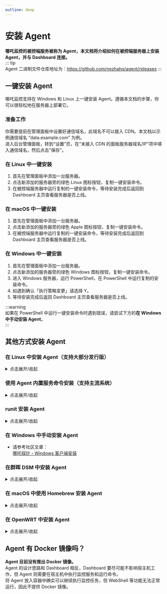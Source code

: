 ```yaml
---
outline: deep
---
```


# 安装 Agent

**哪吒监控的被控端服务被称为 Agent，本文档将介绍如何在被控端服务器上安装 Agent，并与 Dashboard 连接。**  
::: tip  
Agent 二进制文件仓库地址为：<https://github.com/nezhahq/agent/releases>
:::

## 一键安装 Agent

哪吒监控支持在 Windows 和 Linux 上一键安装 Agent。遵循本文档的步骤，你可以很轻松地在服务器上部署它。  

### 准备工作

你需要提前在管理面板中设置好通信域名，此域名不可以接入 CDN。本文档以示例通信域名 “data.example.com” 为例。  
进入后台管理面板，转到“设置”页，在“未接入 CDN 的面板服务器域名/IP”项中填入通信域名，然后点击"保存"。

### 在 Linux 中一键安装

1. 首先在管理面板中添加一台服务器。
2. 点击新添加的服务器旁的绿色 Linux 图标按钮，复制一键安装命令。
3. 在被控端服务器中运行复制的一键安装命令，等待安装完成后返回到 Dashboard 主页查看服务器是否上线。

### 在 macOS 中一键安装

1. 首先在管理面板中添加一台服务器。
2. 点击新添加的服务器旁的绿色 Apple 图标按钮，复制一键安装命令。
3. 在被控端服务器中运行复制的一键安装命令，等待安装完成后返回到 Dashboard 主页查看服务器是否上线。

### 在 Windows 中一键安装

1. 首先在管理面板中添加一台服务器。
2. 点击新添加的服务器旁的绿色 Windows 图标按钮，复制一键安装命令。
3. 进入 Windows 服务器，运行 PowerShell，在 PowerShell 中运行复制的安装命令。
4. 如遇到确认「执行策略变更」请选择 Y。
5. 等待安装完成后返回 Dashboard 主页查看服务器是否上线。

:::warning  
如果在 PowerShell 中运行一键安装命令时遇到错误，请尝试下方的**在 Windows 中手动安装 Agent**。  
:::  

## 其他方式安装 Agent

### 在 Linux 中安装 Agent（支持大部分发行版）
<details>
  <summary>点击展开/收起</summary>

1. 首先在管理面板中添加一台服务器。  
2. 在被控服务器中，运行脚本（位于中国大陆的服务器请使用镜像）：

```bash
curl -L https://raw.githubusercontent.com/nezhahq/scripts/main/install.sh -o nezha.sh && chmod +x nezha.sh && sudo ./nezha.sh
```

如果你的被控服务器位于中国大陆，可以使用镜像：

```bash
curl -L https://gitee.com/naibahq/scripts/raw/main/install.sh -o nezha.sh && chmod +x nezha.sh && sudo CN=true ./nezha.sh
```

3. 选择“安装监控 Agent”。  
4. 输入通信域名，如：”data.example.com“。  
5. 输入面板通信端口（gRPC 端口），默认为 5555。  
6. 输入 Agent 密钥，Agent 密钥在管理面板中添加服务器时生成，可以在管理面板中的“服务器”页中找到。  
7. 等待安装完成后返回 Dashboard 主页查看服务器是否上线。

</details>

### 使用 Agent 内置服务命令安装（支持主流系统）
<details>
  <summary>点击展开/收起</summary>

首先获取 Agent 的二进制文件：https://github.com/nezhahq/agent/releases

解压后输入以下命令安装服务（可能需要 root 权限）：

```bash
./nezha-agent service install -s server_name:port -p password
```

除了服务器地址和密码，还可以添加其它支持的参数。具体参考[自定义 Agent 监控项目](/guide/q7.html)

卸载服务：

```bash
./nezha-agent service uninstall
```

启动服务：

```bash
./nezha-agent service start
```

停止服务：

```bash
./nezha-agent service stop
```

重启服务：

```bash
./nezha-agent service restart
```

</details>

### runit 安装 Agent
<details>
  <summary>点击展开/收起</summary>

目前 Agent 内置的服务功能已经支持了绝大部分 init 系统，包括 FreeBSD rc.d 和 openrc。尽管如此还是有一些漏网之鱼。

这里使用 Void Linux 的 runit 作为示例：

1. 创建 `/etc/sv/nezha-agent` 目录：

```bash
mkdir /etc/sv/nezha-agent
```

2. 创建 `/etc/sv/nezha-agent/run` 服务文件，写入以下内容：

```bash
#!/bin/sh
exec 2>&1
exec /opt/nezha/agent/nezha-agent -s server_name:port -p password 2>&1
```

这里同样可以添加其它参数。

3. 创建 `/etc/sv/nezha-agent/log/run`：

```bash
#!/bin/sh
exec vlogger -t nezha-agent -p daemon
```

4. 启用服务：

```bash
sudo ln -s /etc/sv/nezha-agent/ /var/service
```

之后可以通过 `sv` 命令来操作服务。

如何查看日志：

1. 安装 `socklog`，并启用：

```bash
sudo xbps-install -S socklog-void
sudo ln -s /etc/sv/socklog-unix /var/service
```

2. 运行 `svlogtail` 查看日志：

```bash
sudo svlogtail | grep nezha-agent
```

</details>

### 在 Windows 中手动安装 Agent
* 请参考社区文章：  
[哪吒探针 - Windows 客户端安装](https://nyko.me/2020/12/13/nezha-windows-client.html)

### 在群晖 DSM 中安装 Agent
<details>
  <summary>点击展开/收起</summary>

* 请参考社区文章：  
[群晖 DSM 7.x 安装 哪吒监控 Agent](https://blog.mitsea.com/3929551d08bd4bb0a8baa453e2d92b0c/)  
[哪吒探针——群晖客户端（被控端）安装教程](https://wl.gta5pdx.cn/archives/546/)

* Systemd 实现 *仅适用于 DSM7*:

```sh
# Agent 路径
EXEC="/PATH/TO/nezha-agent"
# 日志路径地址
LOG="${EXEC}.log"
# 额外执行参数, 可留空
ARGS=""
# 哪吒服务端 gRPC 地址
SERVER="HOST_OR_IP:gRPC_PORT"
# 上一步获取的主机密钥
SECRET="APP_SECRET"
# 运行服务的用户名, *强烈建议使用非root用户执行*
RUN_USER="nezha"

# 写入到 systemd 服务文件
cat << EOF > /usr/lib/systemd/system/nezha.service
[Unit]
Description=Nezha Agent Service
After=network.target

[Service]
Type=simple
ExecStart=/bin/nohup ${EXEC} ${ARGS} -s ${SERVER} -p ${SECRET} &>> ${LOG} &
ExecStop=ps -fe |grep nezha-agent|awk '{print \$2}'|xargs kill
User=${RUN_USER

}
Restart=on-abort

[Install]
WantedBy=multi-user.target
EOF

# 重载服务
systemctl daemon-reload
# 启动服务
systemctl start nezha
# 服务自启动
systemctl enable nezha
```

‼️修改对应信息后‼️  
使用 `root` 账号执行上述命令即可安装完成。

</details>

### 在 macOS 中使用 Homebrew 安装 Agent
<details>
  <summary>点击展开/收起</summary>

***本节内容改编自 [🐿️松鼠收集🌰](https://blog.mre.red/archives/install_nezha_monitoring_agent_service_with_homebrew)，改编已获得原作者授权***

::: warning	
请务必先添加环境变量，再通过 Homebrew 安装 nezha-agent！
因 Homebrew 在软件安装时创建服务所需 plist 文件，若先安装再添加环境变量，会因缺少参数而启动失败。
:::

1. 添加环境变量：

```shell
echo 'export HOMEBREW_NEZHA_AGENT_PASSWORD="通信密钥，在服务页面获取"' >> ~/.zshrc
echo 'export HOMEBREW_NEZHA_AGENT_SERVER="你的服务器和端口，格式 your.domain:5555 "' >> ~/.zshrc
source ~/.zshrc
```

2. 安装 Nezha Agent：

::: danger
请注意，此 Homebrew 仓库由第三方维护，与哪吒监控无关。
Nezha 项目组不对该仓库的可用性和安全性等方面作出背书。在使用前，请自行评估风险！
:::

由于暂未提交到 Homebrew Core 官方库，暂时放在上述博客作者参与维护的 [第三方 Homebrew 仓库](https://github.com/Brewforge/homebrew-chinese) 中：

```shell
brew install brewforge/chinese/nezha-agent
```

3. 通过 Homebrew 启动 Nezha Agent 服务：

```shell
brew services start nezha-agent
```

4. 检查服务状态：

```shell
brew services info nezha-agent
```

5. 停止服务：

```shell
brew services stop nezha-agent
```

6. 卸载 Nezha Agent：

```shell
brew rm nezha-agent
```

7. 报错时先检查环境变量：

```shell
echo $HOMEBREW_NEZHA_AGENT_PASSWORD
echo $HOMEBREW_NEZHA_AGENT_SERVER
```

8. 若环境变量配置正确，再尝试重装：

```shell
brew services stop nezha-agent
brew reinstall nezha-agent
brew services start nezha-agent
```

9. 若仍未解决，请前往上述 [第三方 Homebrew 仓库](https://github.com/Brewforge/homebrew-chinese) 提交 issue。

</details>

### 在 OpenWRT 中安装 Agent
<details>
  <summary>点击展开/收起</summary>

**如何一步到位，解决安装过程中的疑难杂症？**

* 请参考项目：  
[NZ-OpenWrt](https://github.com/dysf888/NZ-OpenWrt)  

**如何使旧版 OpenWRT/LEDE 自启动？**

* 请参考项目：  
[哪吒监控 For OpenWRT](https://github.com/Erope/openwrt_nezha)  

**如何使新版 OpenWRT 自启动？ 贡献者：@艾斯德斯**

* 首先在 release 下载对应的二进制解压 zip 包后放置到 `/root`。  
* 运行 `chmod +x /root/nezha-agent` 赋予执行权限，然后创建 `/etc/init.d/nezha-service`：

```shell
#!/bin/sh /etc/rc.common

START=99
USE_PROCD=1

start_service() {
 procd_open_instance
 procd_set_param command /root/nezha-agent -s 面板通信地址:端口 -p 秘钥 -d
 procd_set_param respawn
 procd_close_instance
}

stop_service() {
  killall nezha-agent
}

restart() {
 stop
 sleep 2
 start
}
```

* 运行 `chmod +x /etc/init.d/nezha-service` 赋予执行权限。  
* 启动服务： `/etc/init.d/nezha-service enable && /etc/init.d/nezha-service start`

</details>

## Agent 有 Docker 镜像吗？

**Agent 目前没有推出 Docker 镜像。**  
Agent 的设计思路和 Dashboard 相反，Dashboard 要尽可能不影响宿主机工作，但 Agent 则需要在宿主机中执行监控服务和运行命令。  
将 Agent 放入容器中确实可以继续执行监控任务，但 WebShell 等功能无法正常运行，因此不提供 Docker 镜像。